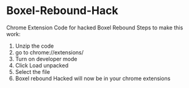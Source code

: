 # Boxel-Rebound-Hack
Chrome Extension Code for hacked Boxel Rebound
Steps to make this work:
1. Unzip the code
2. go to chrome://extensions/
3. Turn on developer mode
4. Click Load unpacked
5. Select the file
6. Boxel rebound Hacked will now be in your chrome extensions
